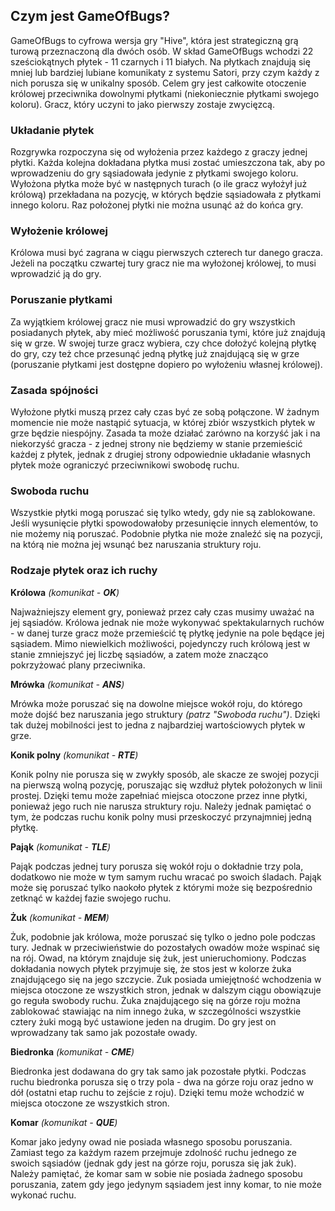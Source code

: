 ## Czym jest GameOfBugs?

GameOfBugs to cyfrowa wersja gry "Hive", która jest strategiczną grą turową przeznaczoną dla dwóch osób. W skład GameOfBugs wchodzi 22 sześciokątnych płytek - 11 czarnych i 11 białych. Na płytkach znajdują się mniej lub bardziej lubiane komunikaty z systemu Satori, przy czym każdy z nich porusza się w unikalny sposób. Celem gry jest całkowite otoczenie królowej przeciwnika dowolnymi płytkami (niekoniecznie płytkami swojego koloru). Gracz, który uczyni to jako pierwszy zostaje zwycięzcą.

### Układanie płytek

Rozgrywka rozpoczyna się od wyłożenia przez każdego z graczy jednej płytki. Każda kolejna dokładana płytka musi zostać umieszczona tak, aby po wprowadzeniu do gry sąsiadowała jedynie z płytkami swojego koloru. Wyłożona płytka może być w następnych turach (o ile gracz wyłożył już królową) przekładana na pozycję, w których będzie sąsiadowała z płytkami innego koloru. Raz położonej płytki nie można usunąć aż do końca gry.

### Wyłożenie królowej

Królowa musi być zagrana w ciągu pierwszych czterech tur danego gracza. Jeżeli na początku czwartej tury gracz nie ma wyłożonej królowej, to musi wprowadzić ją do gry.

### Poruszanie płytkami

Za wyjątkiem królowej gracz nie musi wprowadzić do gry wszystkich posiadanych płytek, aby mieć możliwość poruszania tymi, które już znajdują się w grze. W swojej turze gracz wybiera, czy chce dołożyć kolejną płytkę do gry, czy też chce przesunąć jedną płytkę już znajdującą się w grze (poruszanie płytkami jest dostępne dopiero po wyłożeniu własnej królowej).

### Zasada spójności

Wyłożone płytki muszą przez cały czas być ze sobą połączone. W żadnym momencie nie może nastąpić sytuacja, w której zbiór wszystkich płytek w grze będzie niespójny. Zasada ta może działać zarówno na korzyść jak i na niekorzyść gracza - z jednej strony nie będziemy w stanie przemieścić każdej z płytek, jednak z drugiej strony odpowiednie układanie własnych płytek może ograniczyć przeciwnikowi swobodę ruchu.

### Swoboda ruchu

Wszystkie płytki mogą poruszać się tylko wtedy, gdy nie są zablokowane. Jeśli wysunięcie płytki spowodowałoby przesunięcie innych elementów, to nie możemy nią poruszać. Podobnie płytka nie może znaleźć się na pozycji, na którą nie można jej wsunąć bez naruszania struktury roju.

### Rodzaje płytek oraz ich ruchy

**Królowa** _(komunikat - **OK**)_

Najważniejszy element gry, ponieważ przez cały czas musimy uważać na jej sąsiadów. Królowa jednak nie może wykonywać spektakularnych ruchów - w danej turze gracz może przemieścić tę płytkę jedynie na pole będące jej sąsiadem. Mimo niewielkich możliwości, pojedynczy ruch królową jest w stanie zmniejszyć jej liczbę sąsiadów, a zatem może znacząco pokrzyżować plany przeciwnika.

**Mrówka** _(komunikat - **ANS**)_

Mrówka może poruszać się na dowolne miejsce wokół roju, do którego może dojść bez naruszania jego struktury _(patrz "Swoboda ruchu")_. Dzięki tak dużej mobilności jest to jedna z najbardziej wartościowych płytek w grze.

**Konik polny** _(komunikat - **RTE**)_

Konik polny nie porusza się w zwykły sposób, ale skacze ze swojej pozycji na pierwszą wolną pozycję, poruszając się wzdłuż płytek położonych w linii prostej. Dzięki temu może zapełniać miejsca otoczone przez inne płytki, ponieważ jego ruch nie narusza struktury roju. Należy jednak pamiętać o tym, że podczas ruchu konik polny musi przeskoczyć przynajmniej jedną płytkę.

**Pająk** _(komunikat - **TLE**)_

Pająk podczas jednej tury porusza się wokół roju o dokładnie trzy pola, dodatkowo nie może w tym samym ruchu wracać po swoich śladach. Pająk może się poruszać tylko naokoło płytek z którymi może się bezpośrednio zetknąć w każdej fazie swojego ruchu.

**Żuk** _(komunikat - **MEM**)_

Żuk, podobnie jak królowa, może poruszać się tylko o jedno pole podczas tury. Jednak w przeciwieństwie do pozostałych owadów może wspinać się na rój. Owad, na którym znajduje się żuk, jest unieruchomiony. Podczas dokładania nowych płytek przyjmuje się, że stos jest w kolorze żuka znajdującego się na jego szczycie. Żuk posiada umiejętność wchodzenia w miejsca otoczone ze wszystkich stron, jednak w dalszym ciągu obowiązuje go reguła swobody ruchu. Żuka znajdującego się na górze roju można zablokować stawiając na nim innego żuka, w szczególności wszystkie cztery żuki mogą być ustawione jeden na drugim. Do gry jest on wprowadzany tak samo jak pozostałe owady.

**Biedronka** _(komunikat - **CME**)_

Biedronka jest dodawana do gry tak samo jak pozostałe płytki. Podczas ruchu biedronka porusza się o trzy pola - dwa na górze roju oraz jedno w dół (ostatni etap ruchu to zejście z roju). Dzięki temu może wchodzić w miejsca otoczone ze wszystkich stron.

**Komar** _(komunikat - **QUE**)_

Komar jako jedyny owad nie posiada własnego sposobu poruszania. Zamiast tego za każdym razem przejmuje zdolność ruchu jednego ze swoich sąsiadów (jednak gdy jest na górze roju, porusza się jak żuk). Należy pamiętać, że komar sam w sobie nie posiada żadnego sposobu poruszania, zatem gdy jego jedynym sąsiadem jest inny komar, to nie może wykonać ruchu. 